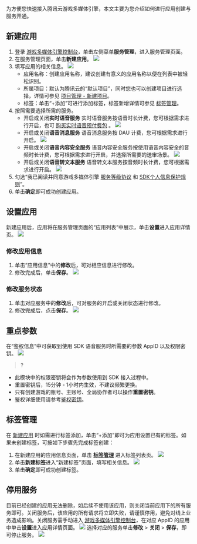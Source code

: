 为方便您快速接入腾讯云游戏多媒体引擎，本文主要为您介绍如何进行应用创建与服务开通。

## 新建应用

[](id:test1)

1. 登录 [游戏多媒体引擎控制台](https://console.cloud.tencent.com/gamegme)，单击左侧菜单**服务管理**，进入服务管理页面。
2. 在服务管理页面，单击**新建应用**。
   ![](https://main.qcloudimg.com/raw/a88a122755b1ba6420984a24749bea69.jpg)
3. 填写应用的相关信息。
   ![](https://main.qcloudimg.com/raw/82cb3c41ac00659c6cc32c2f48016f40.jpg)
   - 应用名称：创建应用名称，建议创建有意义的应用名称以便在列表中被轻松识别。
   - 所属项目：默认为腾讯云的“默认项目”，同时您也可以创建项目进行选择，详情可参见 [项目管理 - 新建项目](https://cloud.tencent.com/document/product/378/10861#.E6.96.B0.E5.BB.BA.E9.A1.B9.E7.9B.AE)。
   - 标签：单击“+添加”可进行添加标签，标签新增详情可参见 [标签管理](#test)。
4. 按照需要选择所需的服务。
   - 开启或关闭**实时语音服务**
    实时语音服务按语音时长计费，您可根据需求进行开启，也可 [购买实时语音预付费包](https://buy.cloud.tencent.com/gamegme) 。
   ![](https://main.qcloudimg.com/raw/89f0aa0ce1efdd24cdc193d321fca617.jpg)
   - 开启或关闭**语音消息服务**
   语音消息服务按 DAU 计费，您可根据需求进行开启。
   ![](https://qcloudimg.tencent-cloud.cn/raw/b3aa20d514f0b38be98de609cf4de531.png)
   - 开启或关闭**语音内容安全服务**
   语音内容安全服务按使用语音内容安全的音频时长计费，您可根据需求进行开启，并选择所需要的送审场景。
   ![](https://qcloudimg.tencent-cloud.cn/raw/9dac07fd71817515a9cc8eeb98a377c6.png)
   - 开启或关闭**语音转文本服务**
   语音转文本服务按音频时长计费，您可根据需求进行开启。
   ![](https://qcloudimg.tencent-cloud.cn/raw/7e68eb01f0ee7e2081281622eb4d0bad.png)
5. 勾选“我已阅读并同意游戏多媒体引擎 [服务等级协议](https://cloud.tencent.com/document/product/607/34946) 和 [SDK个人信息保护规则](https://cloud.tencent.com/document/product/607/59299)”。
6. 单击**确定**即可成功创建应用。



## 设置应用

新建应用后，应用将在服务管理页面的“应用列表”中展示，单击**设置**进入应用详情页。
![](https://main.qcloudimg.com/raw/0715f8d18cfda55cadabef8c89cd8fec.jpg)

### 修改应用信息

1. 单击“应用信息”中的**修改**后，可对相应信息进行修改。
2. 修改完成后，单击**保存**。
![](https://main.qcloudimg.com/raw/679eddc97b79b0dc564f450cd5f62bfc.jpg)

### 修改服务状态

1. 单击对应服务中的**修改**后，可对服务的开启或关闭状态进行修改。
2. 修改完成后，点击**保存**。
![](https://main.qcloudimg.com/raw/6880323dec5c8d9604bb78853843aac2.png)

## 重点参数

在“鉴权信息”中可获取到使用 SDK 语音服务时所需要的参数 AppID 以及权限密钥。
![](https://main.qcloudimg.com/raw/545ee256ab3c2b08c65a8bf3cf2d1cbd.jpg)

> ?
- 此模块中的权限密钥将会作为参数使用到 SDK 接入过程中。 
- 重置密钥后，15分钟 - 1小时内生效，不建议频繁更换。
- 只有创建游戏的账号、主账号、全局协作者可以操作**重置密钥**。
- 鉴权详细使用请参考[鉴权密钥](https://cloud.tencent.com/document/product/607/12218)。



[](id:test)

## 标签管理

在 [新建应用](#test1) 时如需进行标签添加，单击“+添加”即可为应用设置已有的标签。如果未创建标签，可按如下步骤先完成标签创建：

1. 在新建应用的应用信息页面，单击 **[标签管理](https://console.cloud.tencent.com/tag/taglist)** 进入标签列表页。
   ![](https://qcloudimg.tencent-cloud.cn/raw/6b2e0b77bfea4f5996c8187490349aef.png)
2. 单击**新建标签**进入“新建标签”页面，填写相关信息。
   ![](https://qcloudimg.tencent-cloud.cn/raw/c793637f9c7d3c373d24f664b802abd6.png)
3. 单击**确定**即可成功创建标签。

## 停用服务

目前已经创建的应用无法删除，如后续不使用该应用，则关闭当前应用下的所有服务即可。关闭服务后，该应用的所有请求将立即失败，请谨慎停用，避免对线上业务造成影响。关闭服务需手动进入 [游戏多媒体引擎控制台](https://console.cloud.tencent.com/gamegme)，在对应 AppID 的应用中单击**设置**进入应用详情页面。
![](https://main.qcloudimg.com/raw/0715f8d18cfda55cadabef8c89cd8fec.jpg)
选择对应的服务单击**修改** > **关闭** > **保存**，即可停止服务。
![](https://qcloudimg.tencent-cloud.cn/raw/e54ae650be6681af5f9a8cd947178875.png)


